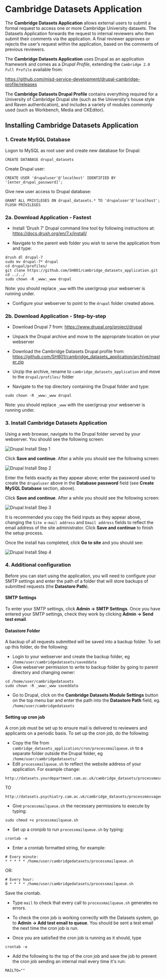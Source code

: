
# Cambridge Datasets Application

The <b>Cambridge Datasets Application</b> allows external users to submit a formal request to access one or more Cambridge University datasets. The Datasets Application forwards the request to internal reviewers who then submit their comments via the application. A final reviewer approves or rejects the user’s request within the application, based on the comments of previous reviewers. 

The <b>Cambridge Datasets Application</b> uses Drupal as an application framework and comes as a <i>Drupal Profile</i>, extending the `Cambridge 2.0 Full Profile` available from: 

https://github.com/misd-service-development/drupal-cambridge-profile/releases

The <b>Cambridge Datasets Drupal Profile</b> contains everything required for a University of Cambridge Drupal site (such as the University's house style and Raven authentication), and includes a variety of modules commonly used (such as Workbench, Media and CKEditor). 

## Installing Cambridge Datasets Application

### 1. Create MySQL Database
Logon to MySQL as root user and create new database for Drupal:

```
CREATE DATABASE drupal_datasets
```

Create Drupal user:

```
CREATE USER 'drupaluser'@'localhost' IDENTIFIED BY '[enter_drupal_password]';
```

Give new user access to Drupal database:
```
GRANT ALL PRIVILEGES ON drupal_datasets.* TO 'drupaluser'@'localhost';
FLUSH PRIVILEGES
```

### 2a. Download Application - Fastest
- Install 'Drush 7' Drupal command line tool by following instructions at:
https://docs.drush.org/en/7.x/install/

- Navigate to the parent web folder you wish to serve the application from and type:
```
drush dl drupal-7
sudo mv drupal-7* drupal
cd drupal/profiles/
git clone https://github.com/SH801/cambridge_datasets_application.git
cd ../../
sudo chown -R _www:_www drupal
```
Note: you should replace `_www` with the user/group your webserver is running under.

- Configure your webserver to point to the `drupal` folder created above.

### 2b. Download Application - Step-by-step

- Download Drupal 7 from:
https://www.drupal.org/project/drupal

- Unpack the Drupal archive and move to the appropriate location on your webserver

- Download the Cambridge Datasets Drupal profile from: 
https://github.com/SH801/cambridge_datasets_application/archive/master.zip

- Unzip the archive, rename to `cambridge_datasets_application` and move to the `drupal/profiles/` folder

- Navigate to the top directory containing the Drupal folder and type:
```
sudo chown -R _www:_www drupal
```

Note: you should replace `_www` with the user/group your webserver is running under.

### 3. Install Cambridge Datasets Application
Using a web browser, navigate to the Drupal folder served by your webserver. You should see the following screen:

![Drupal Install Step 1](doc/drupal_install_1.png)

Click <b>Save and continue</b>. After a while you should see the following screen:

![Drupal Install Step 2](doc/drupal_install_2.png)

Enter the fields exactly as they appear above; enter the password used to create the `drupaluser` above in the <b>Database password</b> field (see <b>Create MySQL Database</b> section, above). 

Click <b>Save and continue</b>. After a while you should see the following screen:

![Drupal Install Step 3](doc/drupal_install_3.png)

It is recommended you copy the field inputs as they appear above, changing the `Site e-mail address` and `Email address` fields to reflect the email address of the site administrator. Click <b>Save and continue</b> to finish the setup process.

Once the install has completed, click <b>Go to site</b> and you should see:

![Drupal Install Step 4](doc/drupal_install_4.png)

### 4. Additional configuration
Before you can start using the application, you will need to configure your SMTP settings and enter the path of a folder that will store backups of submitted requests (the <b>Datastore Path</b>).

#### SMTP Settings 
To enter your SMTP settings, click <b>Admin -> SMTP Settings</b>. Once you have entered your SMTP settings, check they work by clicking <b>Admin -> Send test email</b>.

#### Datastore Folder
A backup of all requests submitted will be saved into a backup folder. To set up this folder, do the following:
- Login to your webserver and create the backup folder, eg `/home/user/cambridgedatasets/saveddata`
- Give webserver permission to write to backup folder by going to parent directory and changing owner:
```
cd /home/user/cambridgedatasets
sudo chown -R _www:_www saveddata
```
- Go to Drupal, click on the <b>Cambridge Datasets Module Settings</b> button on the top menu bar and enter the path into the <b>Datastore Path</b> field, eg. `/home/user/cambridgedatasets`

#### Setting up cron job
A cron job must be set up to ensure mail is delivered to reviewers and applicants on a periodic basis. To set up the cron job, do the following:
- Copy the file from `cambridge_datasets_application/cron/processmailqueue.sh` to a separate folder outside the Drupal folder, eg `/home/user/cambridgedatasets/`
- Edit `processmailqueue.sh` to reflect the website address of your application. For example change:
```
http://datasets.yourdepartment.cam.ac.uk/cambridge_datasets/processmessagequeue
```

TO

```
http://datasets.psychiatry.cam.ac.uk/cambridge_datasets/processmessagequeue
```

- Give `processmailqueue.sh` the necessary permissions to execute by typing:
```
sudo chmod +x processmailqueue.sh
```
- Set up a cronjob to run `processmailqueue.sh` by typing:
```
crontab -e
```
- Enter a crontab formatted string, for example:

```
# Every minute:
* * * * * /home/user/cambridgedatasets/processmailqueue.sh
```

OR:

```
# Every hour:
0 * * * * /home/user/cambridgedatasets/processmailqueue.sh
```
Save the crontab. 

- Type `mail` to check that every call to `processmailqueue.sh` generates no errors.

- To check the cron job is working correctly with the Datasets system, go to <b>Admin -> Add test email to queue</b>. You should be sent a test email the next time the cron job is run.

- Once you are satisfied the cron job is running as it should, type 
```
crontab -e
``` 

- Add the following to the top of the cron job and save the job to prevent the cron job sending an internal mail every time it's run:

```
MAILTO=""
```
